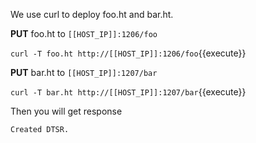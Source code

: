 <!--
 * @Descripttion: 
 * @Author: lzy
 * @Date: 2020-05-21 10:06:26
 * @LastEditors: lzy
 * @LastEditTime: 2020-05-27 15:19:55
--> 
We use curl to deploy foo.ht and bar.ht.

**PUT** foo.ht to `[[HOST_IP]]:1206/foo`

`curl -T foo.ht http://[[HOST_IP]]:1206/foo`{{execute}}

**PUT** bar.ht to `[[HOST_IP]]:1207/bar`

`curl -T bar.ht http://[[HOST_IP]]:1207/bar`{{execute}}

Then you will get response

```
Created DTSR.
```